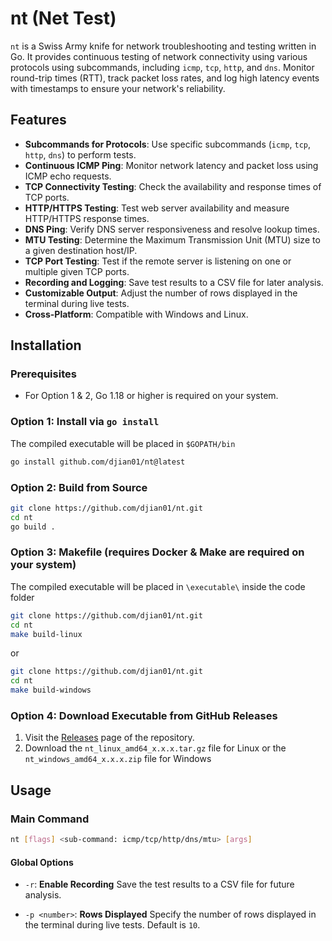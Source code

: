 # nt (Net Test)

`nt` is a Swiss Army knife for network troubleshooting and testing written in Go. It provides continuous testing of network connectivity using various protocols using subcommands, including `icmp`, `tcp`, `http`, and `dns`. Monitor round-trip times (RTT), track packet loss rates, and log high latency events with timestamps to ensure your network's reliability.

## Features

- **Subcommands for Protocols**: Use specific subcommands (`icmp`, `tcp`, `http`, `dns`) to perform tests.
- **Continuous ICMP Ping**: Monitor network latency and packet loss using ICMP echo requests.
- **TCP Connectivity Testing**: Check the availability and response times of TCP ports.
- **HTTP/HTTPS Testing**: Test web server availability and measure HTTP/HTTPS response times.
- **DNS Ping**: Verify DNS server responsiveness and resolve lookup times.
- **MTU Testing**: Determine the Maximum Transmission Unit (MTU) size to a given destination host/IP.
- **TCP Port Testing**: Test if the remote server is listening on one or multiple given TCP ports.
- **Recording and Logging**: Save test results to a CSV file for later analysis.
- **Customizable Output**: Adjust the number of rows displayed in the terminal during live tests.
- **Cross-Platform**: Compatible with Windows and Linux.



## Installation

### Prerequisites

- For Option 1 & 2, Go 1.18 or higher is required on your system.

### Option 1: Install via `go install`

The compiled executable will be placed in `$GOPATH/bin`

```bash
go install github.com/djian01/nt@latest
```

### Option 2: Build from Source

```bash
git clone https://github.com/djian01/nt.git
cd nt
go build .
```
### Option 3: Makefile (requires Docker & Make are required on your system)

The compiled executable will be placed in `\executable\` inside the code folder

```bash
git clone https://github.com/djian01/nt.git
cd nt
make build-linux
```

or

```bash
git clone https://github.com/djian01/nt.git
cd nt
make build-windows
```

### Option 4: Download Executable from GitHub Releases

1. Visit the [Releases](https://github.com/djian01/nt/releases) page of the repository.
2. Download the `nt_linux_amd64_x.x.x.tar.gz` file for Linux or the `nt_windows_amd64_x.x.x.zip` file for Windows

## Usage

### Main Command

```bash
nt [flags] <sub-command: icmp/tcp/http/dns/mtu> [args]

```

#### Global Options
- `-r`: **Enable Recording**
 Save the test results to a CSV file for future analysis.

- `-p <number>`: **Rows Displayed**
  Specify the number of rows displayed in the terminal during live tests. Default is `10`.
